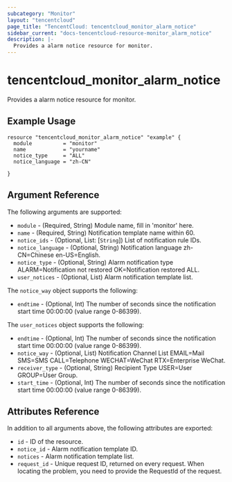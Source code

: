```yaml
---
subcategory: "Monitor"
layout: "tencentcloud"
page_title: "TencentCloud: tencentcloud_monitor_alarm_notice"
sidebar_current: "docs-tencentcloud-resource-monitor_alarm_notice"
description: |-
  Provides a alarm notice resource for monitor.
---
```


# tencentcloud_monitor_alarm_notice

Provides a alarm notice resource for monitor.

## Example Usage

```hcl
resource "tencentcloud_monitor_alarm_notice" "example" {
  module          = "monitor"
  name            = "yourname"
  notice_type     = "ALL"
  notice_language = "zh-CN"

}
```

## Argument Reference

The following arguments are supported:

* `module` - (Required, String) Module name, fill in 'monitor' here.
* `name` - (Required, String) Notification template name within 60.
* `notice_ids` - (Optional, List: [`String`]) List of notification rule IDs.
* `notice_language` - (Optional, String) Notification language zh-CN=Chinese en-US=English.
* `notice_type` - (Optional, String) Alarm notification type ALARM=Notification not restored OK=Notification restored ALL.
* `user_notices` - (Optional, List) Alarm notification template list.

The `notice_way` object supports the following:

* `endtime` - (Optional, Int) The number of seconds since the notification start time 00:00:00 (value range 0-86399).

The `user_notices` object supports the following:

* `endtime` - (Optional, Int) The number of seconds since the notification start time 00:00:00 (value range 0-86399).
* `notice_way` - (Optional, List) Notification Channel List EMAIL=Mail SMS=SMS CALL=Telephone WECHAT=WeChat RTX=Enterprise WeChat.
* `receiver_type` - (Optional, String) Recipient Type USER=User GROUP=User Group.
* `start_time` - (Optional, Int) The number of seconds since the notification start time 00:00:00 (value range 0-86399).

## Attributes Reference

In addition to all arguments above, the following attributes are exported:

* `id` - ID of the resource.
* `notice_id` - Alarm notification template ID.
* `notices` - Alarm notification template list.
* `request_id` - Unique request ID, returned on every request. When locating the problem, you need to provide the RequestId of the request.


